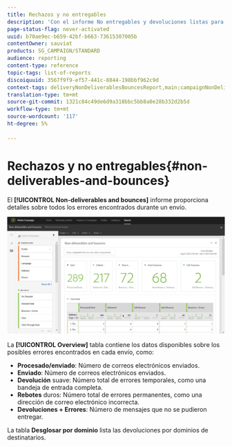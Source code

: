 ```yaml
---
title: Rechazos y no entregables
description: 'Con el informe No entregables y devoluciones listas para usar, conozca los errores que pueden producirse en el envío. '
page-status-flag: never-activated
uuid: b70ae9ec-b659-42bf-b663-73615307005b
contentOwner: sauviat
products: SG_CAMPAIGN/STANDARD
audience: reporting
content-type: reference
topic-tags: list-of-reports
discoiquuid: 3567f9f9-ef57-441c-8844-198bbf962c9d
context-tags: deliveryNonDeliverablesBouncesReport,main;campaignNonDeliverablesBouncesReport,main;programNonDeliverablesBouncesReport,main
translation-type: tm+mt
source-git-commit: 1321c84c49de6d9a318bbc5bb8a0e28b332d2b5d
workflow-type: tm+mt
source-wordcount: '117'
ht-degree: 5%

---
```



# Rechazos y no entregables{#non-deliverables-and-bounces}

El **[!UICONTROL Non-deliverables and bounces]** informe proporciona detalles sobre todos los errores encontrados durante un envío.

![](assets/delivery_reports_7.png)

La **[!UICONTROL Overview]** tabla contiene los datos disponibles sobre los posibles errores encontrados en cada envío, como:

* **Procesado/enviado**: Número de correos electrónicos enviados.
* **Enviado**: Número de correos electrónicos enviados.
* **Devolución** suave: Número total de errores temporales, como una bandeja de entrada completa.
* **Rebotes** duros: Número total de errores permanentes, como una dirección de correo electrónico incorrecta.
* **Devoluciones + Errores**: Número de mensajes que no se pudieron entregar.

La tabla **Desglosar por dominio** lista las devoluciones por dominios de destinatarios.
